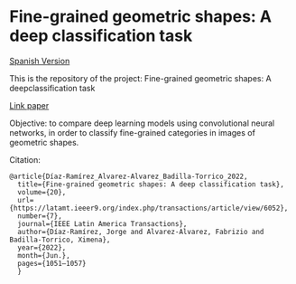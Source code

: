 # Fine-grained geometric shapes: A deep classification task

[Spanish Version](https://github.com/jdiazram/DEEP_GEOM)

This is the repository of the project: Fine-grained geometric shapes: A deepclassification task

[Link paper](https://latamt.ieeer9.org/index.php/transactions/article/view/6052/)

Objective: to compare deep learning models using convolutional neural networks, in order to classify fine-grained categories in images of geometric shapes.

Citation: 
```
@article{Díaz-Ramírez_Alvarez-Alvarez_Badilla-Torrico_2022, 
  title={Fine-grained geometric shapes: A deep classification task}, 
  volume={20}, 
  url={https://latamt.ieeer9.org/index.php/transactions/article/view/6052}, 
  number={7}, 
  journal={IEEE Latin America Transactions}, 
  author={Díaz-Ramírez, Jorge and Alvarez-Alvarez, Fabrizio and Badilla-Torrico, Ximena}, 
  year={2022}, 
  month={Jun.}, 
  pages={1051–1057} 
  }
```